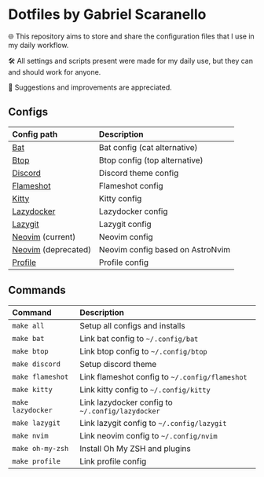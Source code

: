 # Dotfiles by Gabriel Scaranello

🌐 This repository aims to store and share the configuration files that I use in my daily workflow.

🛠️ All settings and scripts present were made for my daily use, but they can and should work for anyone.

🚀 Suggestions and improvements are appreciated.

## Configs

| Config path                                    | Description                      |
| :--------------------------------------------- | :------------------------------- |
| [Bat](./config/bat)                            | Bat config (cat alternative)     |
| [Btop](./config/btop)                          | Btop config (top alternative)    |
| [Discord](./config/discord)                    | Discord theme config             |
| [Flameshot](./config/flameshot)                | Flameshot config                 |
| [Kitty](./config/kitty)                        | Kitty config                     |
| [Lazydocker](./config/lazydocker)              | Lazydocker config                |
| [Lazygit](./config/lazygit)                    | Lazygit config                   |
| [Neovim](./config/nvim) (current)              | Neovim config                    |
| [Neovim](./config/nvim-astronvim) (deprecated) | Neovim config based on AstroNvim |
| [Profile](./config/profile)                    | Profile config                   |

## Commands

| Command           | Description                                      |
| :---------------- | :----------------------------------------------- |
| `make all`        | Setup all configs and installs                   |
| `make bat`        | Link bat config to `~/.config/bat`               |
| `make btop`       | Link btop config to `~/.config/btop`             |
| `make discord`    | Setup discord theme                              |
| `make flameshot`  | Link flameshot config to `~/.config/flameshot`   |
| `make kitty`      | Link kitty config to `~/.config/kitty`           |
| `make lazydocker` | Link lazydocker config to `~/.config/lazydocker` |
| `make lazygit`    | Link lazygit config to `~/.config/lazygit`       |
| `make nvim`       | Link neovim config to `~/.config/nvim`           |
| `make oh-my-zsh`  | Install Oh My ZSH and plugins                    |
| `make profile`    | Link profile config                              |
